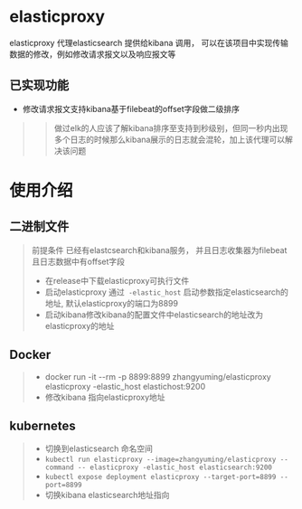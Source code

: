 # elasticproxy
elasticproxy 代理elasticsearch 提供给kibana 调用， 可以在该项目中实现传输数据的修改，例如修改请求报文以及响应报文等

## 已实现功能
- 修改请求报文支持kibana基于filebeat的offset字段做二级排序 
>> 做过elk的人应该了解kibana排序至支持到秒级别，但同一秒内出现多个日志的时候那么kibana展示的日志就会混轮，加上该代理可以解决该问题

# 使用介绍
## 二进制文件
> 前提条件 已经有elastcsearch和kibana服务， 并且日志收集器为filebeat且日志数据中有offset字段
> - 在release中下载elasticproxy可执行文件 
> - 启动elasticproxy 通过` -elastic_host` 启动参数指定elasticsearch的地址, 默认elasticproxy的端口为8899
> - 启动kibana修改kibana的配置文件中elasticsearch的地址改为elasticproxy的地址

## Docker
> - docker run -it --rm -p 8899:8899 zhangyuming/elasticproxy elasticproxy -elastic_host elastichost:9200
> - 修改kibana 指向elasticproxy地址


## kubernetes
> - 切换到elasticsearch 命名空间
> - `kubectl run elasticproxy --image=zhangyuming/elasticproxy --command -- elasticproxy -elastic_host elasticsearch:9200` 
> - `kubectl expose deployment elasticproxy --target-port=8899 --port=8899 `
> - 切换kibana elasticsearch地址指向



